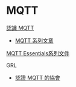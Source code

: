 # MQTT

[認識 MQTT](https://swf.com.tw/?p=1002)

* [MQTT 系列文章](https://swf.com.tw/?s=mqtt)

[MQTT Essentials系列文件](http://www.hivemq.com/mqtt-essentials/)



GRL

* [認證 MQTT 的協會](https://www.graniteriverlabs.com/zh-tw/matter-standard-csa-compliance-service#section-1)




